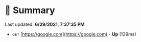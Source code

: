# 📖 Summary
Last updated: **6/29/2021, 7:37:35 PM**

- `GET` [https://google.com](https://google.com) - **Up** (139ms)

